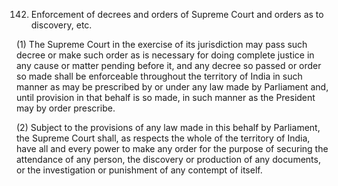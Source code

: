 142. Enforcement of decrees and orders of Supreme Court and orders as to discovery, etc.

(1) The Supreme Court in the exercise of its jurisdiction may pass such decree or make such order as is necessary for doing complete justice in any cause or matter pending before it, and any decree so passed or order so made shall be enforceable throughout the territory of India in such manner as may be prescribed by or under any law made by Parliament and, until provision in that behalf is so made, in such manner as the President may by order prescribe.

(2) Subject to the provisions of any law made in this behalf by Parliament, the Supreme Court shall, as respects the whole of the territory of India, have all and every power to make any order for the purpose of securing the attendance of any person, the discovery or production of any documents, or the investigation or punishment of any contempt of itself.

